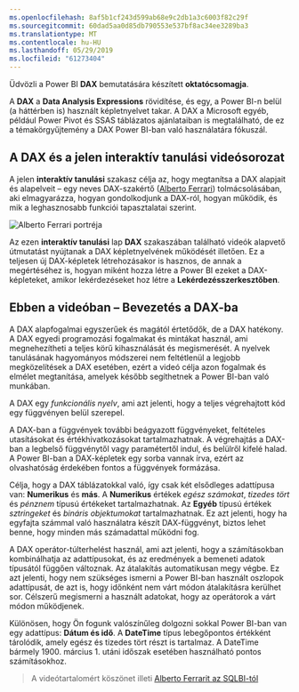 ```yaml
---
ms.openlocfilehash: 8af5b1cf243d599ab68e9c2db1a3c6003f82c29f
ms.sourcegitcommit: 60dad5aa0d85db790553e537bf8ac34ee3289ba3
ms.translationtype: MT
ms.contentlocale: hu-HU
ms.lasthandoff: 05/29/2019
ms.locfileid: "61273404"
---
```

Üdvözli a Power BI **DAX** bemutatására készített **oktatócsomagja**.

A **DAX** a **Data Analysis Expressions** rövidítése, és egy, a Power BI-n belül (a háttérben is) használt képletnyelvet takar. A DAX a Microsoft egyéb, például Power Pivot és SSAS táblázatos ajánlataiban is megtalálható, de ez a témakörgyűjtemény a DAX Power BI-ban való használatára fókuszál.

## <a name="dax-and-this-guided-learning-video-series"></a>A DAX és a jelen interaktív tanulási videósorozat
A jelen **interaktív tanulási** szakasz célja az, hogy megtanítsa a DAX alapjait és alapelveit – egy neves DAX-szakértő ([Alberto Ferrari](http://www.sqlbi.com/learning-dax)) tolmácsolásában, aki elmagyarázza, hogyan gondolkodjunk a DAX-ról, hogyan működik, és mik a leghasznosabb funkciói tapasztalatai szerint.

![Alberto Ferrari portréja](media/7-1-intro-to-dax/intro_dax_6_alberto_ferrari.png)

Az ezen **interaktív tanulási** lap **DAX** szakaszában található videók alapvető útmutatást nyújtanak a DAX képletnyelvének működését illetően. Ez a teljesen új DAX-képletek létrehozásakor is hasznos, de annak a megértéséhez is, hogyan miként hozza létre a Power BI ezeket a DAX-képleteket, amikor lekérdezéseket hoz létre a **Lekérdezésszerkesztőben**.

## <a name="in-this-video---introduction-to-dax"></a>Ebben a videóban – Bevezetés a DAX-ba
A DAX alapfogalmai egyszerűek és magától értetődők, de a DAX hatékony. A DAX egyedi programozási fogalmakat és mintákat használ, ami megnehezítheti a teljes körű kihasználását és megismerését. A nyelvek tanulásának hagyományos módszerei nem feltétlenül a legjobb megközelítések a DAX esetében, ezért a videó célja azon fogalmak és elmélet megtanítása, amelyek később segíthetnek a Power BI-ban való munkában.

A DAX egy *funkcionális nyelv*, ami azt jelenti, hogy a teljes végrehajtott kód egy függvényen belül szerepel.

A DAX-ban a függvények további beágyazott függvényeket, feltételes utasításokat és értékhivatkozásokat tartalmazhatnak. A végrehajtás a DAX-ban a legbelső függvénytől vagy paramétertől indul, és belülről kifelé halad. A Power BI-ban a DAX-képletek egy sorba vannak írva, ezért az olvashatóság érdekében fontos a függvények formázása.

Célja, hogy a DAX táblázatokkal való, így csak két elsődleges adattípusa van: **Numerikus** és **más**. A **Numerikus** értékek *egész számokat*, *tizedes tört* és *pénznem* típusú értékeket tartalmazhatnak. Az **Egyéb** típusú értékek *sztringeket* és *bináris objektumokat* tartalmazhatnak. Ez azt jelenti, hogy ha egyfajta számmal való használatra készít DAX-függvényt, biztos lehet benne, hogy minden más számadattal működni fog.

A DAX operátor-túlterhelést használ, ami azt jelenti, hogy a számításokban kombinálhatja az adattípusokat, és az eredmények a bemeneti adatok típusától függően változnak. Az átalakítás automatikusan megy végbe. Ez azt jelenti, hogy nem szükséges ismerni a Power BI-ban használt oszlopok adattípusát, de azt is, hogy időnként nem várt módon átalakításra kerülhet sor. Célszerű megismerni a használt adatokat, hogy az operátorok a várt módon működjenek.

Különösen, hogy Ön fogunk valószínűleg dolgozni sokkal Power BI-ban van egy adattípus: **Dátum és idő**. A **DateTime** típus lebegőpontos értékként tárolódik, amely egész és tizedes tört részt is tartalmaz. A DateTime bármely 1900. március 1. utáni időszak esetében használható pontos számításokhoz.

> A videótartalomért köszönet illeti [Alberto Ferrarit az SQLBI-tól](http://www.sqlbi.com/learning-dax/?utm_source=powerbi&utm_medium=marketing&utm_campaign=after-summit)
> 
> 

